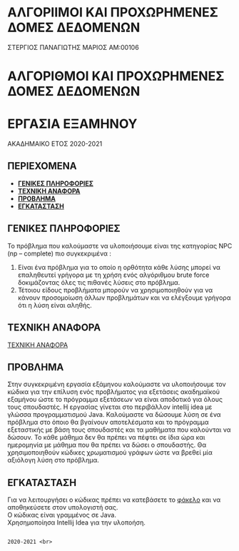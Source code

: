 # ΑΛΓΟΡΙΙΜΟΙ ΚΑΙ ΠΡΟΧΩΡΗΜΕΝΕΣ ΔΟΜΕΣ ΔΕΔΟΜΕΝΩΝ 
ΣΤΕΡΓΙΟΣ ΠΑΝΑΓΙΩΤΗΣ ΜΑΡΙΟΣ ΑΜ:00106

# ΑΛΓΟΡΙΘΜΟΙ ΚΑΙ ΠΡΟΧΩΡΗΜΕΝΕΣ ΔΟΜΕΣ ΔΕΔΟΜΕΝΩΝ 
# ΕΡΓΑΣΙΑ ΕΞΑΜΗΝΟΥ 
ΑΚΑΔΗΜΑΙΚΟ ΕΤΟΣ 2020-2021<br/>


## ΠΕΡΙΕΧΟΜΕΝΑ 
- **[ΓΕΝΙΚΕΣ ΠΛΗΡΟΦΟΡΙΕΣ](https://github.com/MARIOS-ST/00106/blob/main/README.md#%CE%B3%CE%B5%CE%BD%CE%B9%CE%BA%CE%B5%CF%83-%CF%80%CE%BB%CE%B7%CF%81%CE%BF%CF%86%CE%BF%CF%81%CE%B9%CE%B5%CF%83)**<br/>
- **[ΤΕΧΝΙΚΗ ΑΝΑΦΟΡΑ](https://github.com/MARIOS-ST/00106/blob/de325f4dec457cb7ceedf2f48a8b915b8396aca5/%CE%A4%CE%95%CE%A7%CE%9D%CE%99%CE%9A%CE%97%20%CE%91%CE%9D%CE%91%CE%A6%CE%9F%CE%A1%CE%91_00106.pdf)**<br/>
- **[ΠΡΟΒΛΗΜΑ](https://github.com/MARIOS-ST/00106/blob/main/README.md#%CF%80%CF%81%CE%BF%CE%B2%CE%BB%CE%B7%CE%BC%CE%B1)**<br/>
- **[ΕΓΚΑΤΑΣΤΑΣΗ]()**<br/>

## ΓΕΝΙΚΕΣ ΠΛΗΡΟΦΟΡΙΕΣ 
Το πρόβλημα που καλούμαστε να υλοποιήσουμε είναι της κατηγορίας NPC (np –
complete) πιο συγκεκριμένα : 
1. Είναι ένα πρόβλημα για το οποίο η ορθότητα κάθε λύσης μπορεί να 
επαληθευτεί γρήγορα με τη χρήση ενός αλγόριθμου brute force
δοκιμάζοντας όλες τις πιθανές λύσεις στο πρόβλημα.
2. Τέτοιου είδους προβλήματα μπορούν να χρησιμοποιηθούν για να κάνουν 
προσομοίωση άλλων προβλημάτων και να ελέγξουμε γρήγορα ότι η λύση 
είναι αληθής. <br>
## ΤΕΧΝΙΚΗ ΑΝΑΦΟΡΑ 
[ΤΕΧΝΙΚΗ ΑΝΑΦΟΡΑ](https://github.com/MARIOS-ST/00106/blob/de325f4dec457cb7ceedf2f48a8b915b8396aca5/%CE%A4%CE%95%CE%A7%CE%9D%CE%99%CE%9A%CE%97%20%CE%91%CE%9D%CE%91%CE%A6%CE%9F%CE%A1%CE%91_00106.pdf)
## ΠΡΟΒΛΗΜΑ
Στην συγκεκριμένη εργασία εξάμηνου καλούμαστε να υλοποιήσουμε τον κώδικα για 
την επίλυση ενός προβλήματος για εξετάσεις ακαδημαϊκού εξαμήνου ώστε το 
πρόγραμμα εξετάσεων να είναι αποδοτικό για όλους τους σπουδαστές. Η εργασίας 
γίνεται στο περιβάλλον intellij idea με γλώσσα προγραμματισμού Java. Καλούμαστε 
να δώσουμε λύση σε ένα πρόβλημα στο όποιο θα βγαίνουν αποτελέσματα και το 
πρόγραμμα εξεταστικής με βάση τους σπουδαστές και τα μαθήματα που καλούνται 
να δώσουν. Το κάθε μάθημα δεν θα πρέπει να πέφτει σε ίδια ώρα και ημερομηνία 
με μάθημα που θα πρέπει να δώσει ο σπουδαστής. Θα χρησιμοποιηθούν κώδικες 
χρωματισμού γράφων ώστε να βρεθεί μία αξιόλογη λύση στο πρόβλημα. <br>

## ΕΓΚΑΤΑΣΤΑΣΗ
Για να λειτουργήσει ο κώδικας πρέπει να κατεβάσετε το [φάκελο](https://github.com/MARIOS-ST/00106/tree/main/main/java) και να αποθηκεύσετε στον υπολογιστή σας.<br> 
Ο κώδικας είναι γραμμένος σε Java. <br>
Χρησημοποίησα Intellij Idea για την υλοποήση. <br>



                                                                                                                                                                  2020-2021 <br>

